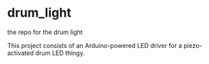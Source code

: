 # drum_light
the repo for the drum light

This project consists of an Arduino-powered LED driver for a piezo-activated drum LED thingy.
